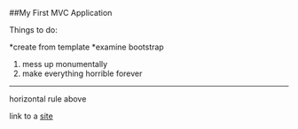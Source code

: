﻿##My First MVC Application

Things to do:

*create from template
*examine bootstrap

1. mess up monumentally
2. make everything horrible forever

---

horizontal rule above

link to a [site](http://mspaintadventures.com)